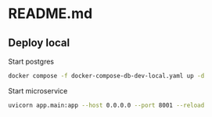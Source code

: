 # README.md

## Deploy local

Start postgres
```bash
docker compose -f docker-compose-db-dev-local.yaml up -d
```

Start microservice
```bash
uvicorn app.main:app --host 0.0.0.0 --port 8001 --reload
```









